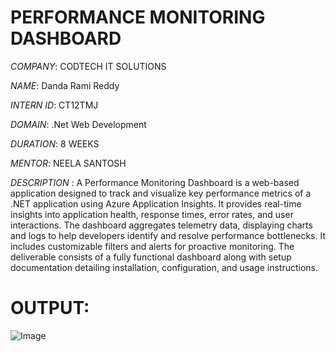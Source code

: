 # PERFORMANCE MONITORING DASHBOARD

*COMPANY*: CODTECH IT SOLUTIONS

*NAME*: Danda Rami Reddy

*INTERN ID*: CT12TMJ

*DOMAIN*: .Net Web Development

*DURATION*: 8 WEEKS

*MENTOR*: NEELA SANTOSH

*DESCRIPTION* :
A Performance Monitoring Dashboard is a web-based application designed to track and visualize key performance metrics of a .NET application using Azure Application Insights. It provides real-time insights into application health, response times, error rates, and user interactions. The dashboard aggregates telemetry data, displaying charts and logs to help developers identify and resolve performance bottlenecks. It includes customizable filters and alerts for proactive monitoring. The deliverable consists of a fully functional dashboard along with setup documentation detailing installation, configuration, and usage instructions.

# OUTPUT:
![Image](https://github.com/user-attachments/assets/2210f63e-061b-4b00-b975-3868a8850310)
